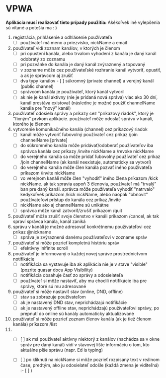 # VPWA

**Aplikácia musí realizovať tieto prípady použitia:**
Akékoľvek iné vylepšenia sú vítané a potešia ma : )

1. registrácia, prihlásenie a odhlásenie používateľa
   - [ ]  používateľ má meno a priezvisko, nickName a email
2. používateľ vidí zoznam kanálov, v ktorých je členom
   - [ ]  pri opustení kanála, alebo trvalom vyhodení z kanála je daný kanál odobratý zo zoznamu
   - [ ]  pri pozvánke do kanála je daný kanál zvýraznený a topovaný
   - [ ]  v zozname môže cez používateľské rozhranie kanál vytvoriť, opustiť, a ak je správcom aj zrušiť
   - [ ]  dva typy kanálov - [ ]  súkromný (private channel) a verejný kanál (public channel)
   - [ ]  správcom kanála je používateľ, ktorý kanál vytvoril
   - [ ]  ak nie je kanál aktívny (nie je pridaná nová správa) viac ako 30 dní, kanál prestáva existovať (následne je možné použiť channelName kanála pre "nový" kanál)
3. používateľ odosiela správy a príkazy cez "príkazový riadok", ktorý je "fixným" prvkom aplikácie. používateľ môže odoslať správu v kanáli, ktorého je členom
4. vytvorenie komunikačného kanála (channel) cez príkazový riadok
   - [ ]  kanál môže vytvoriť ľubovolný používateľ cez príkaz /join channelName [private]
   - [ ]  do súkromného kanála môže pridávať/odoberať používateľov iba správca kanála cez príkazy /invite nickName a /revoke nickName
   - [ ]  do verejného kanála sa môže pridať ľubovolný používateľ cez príkaz /join channelName (ak kanál neexistuje, automaticky sa vytvorí)
   - [ ]  do verejného kanála môže člen kanála pozvať iného používateľa príkazom /invite nickName
   - [ ]  vo verejnom kanáli môže člen "vyhodiť" iného člena príkazom /kick nickName. ak tak spravia aspoň 3 členovia, používateľ má "trvalý" ban pre daný kanál. správca môže používateľa vyhodiť "natrvalo" kedykoľvek príkazom /kick nickName, alebo naopak "obnovit" používateľovi prístup do kanála cez príkaz /invite
   - [ ]  nickName ako aj channelName sú unikátne
   - [ ]  správca môže kanál zatvoriť/zrušiť príkazom /quit
5. používateľ môže zrušiť svoje členstvo v kanáli príkazom /cancel, ak tak spraví správca kanála, kanál zaniká
6. správu v kanáli je možné adresovať konkrétnemu používateľovi cez príkaz @nickname
   - [ ]  správa je zvýraznená danému používateľovi v zozname správ
7. používateľ si môže pozrieť kompletnú históriu správ
   - [ ]  efektívny inifinite scroll
8. používateľ je informovaný o každej novej správe prostredníctvom notifikácie
   - [ ]  notifikácia sa vystavuje iba ak aplikácia nie je v stave "visible" (pozrite quasar docu App Visibility)
   - [ ]  notifikácia obsahuje časť zo správy a odosielateľa
   - [ ]  používateľ si môže nastaviť, aby mu chodili notifikácie iba pre správy, ktoré sú mu adresované
9. používateľ si môže nastaviť stav (online, DND, offline)
   - [ ]  stav sa zobrazuje používateľom
   - [ ]  ak je nastavený DND stav, neprichádzajú notifikácie
   - [ ]  ak je nastavený offline stav, neprichádzajú používateľovi správy, po prepnutí do online sú kanály automaticky aktualizované
10. používateľ si môže pozrieť zoznam členov kanála (ak je tiež členom kanála) príkazom /list
11. - [ ]  [ ] ak má používateľ aktívny niektorý z kanálov (nachádza sa v okne správ pre daný kanál) vidí v stavovej lište informáciu o tom, kto aktuálne píše správu (napr. Ed is typing)
    - [ ]   [ ] po kliknutí na nickName si môže pozrieť rozpísaný text v reálnom čase, predtým, ako ju odosielateľ odošle (každá zmena je viditeľná) :- [ ] ) 

